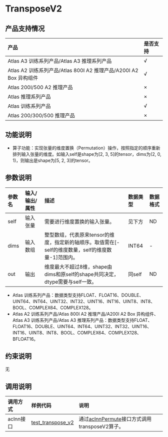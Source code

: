 # TransposeV2
## 产品支持情况

| 产品                                                         | 是否支持 |
| :----------------------------------------------------------- | :------- |
| <term>Atlas A3 训练系列产品/Atlas A3 推理系列产品</term>     | √        |
| <term>Atlas A2 训练系列产品/Atlas 800I A2 推理产品/A200I A2 Box 异构组件</term> | √        |
| <term>Atlas 200I/500 A2 推理产品</term>                      | ×        |
| <term>Atlas 推理系列产品 </term>                             | ×        |
| <term>Atlas 训练系列产品</term>                              | √        |
| <term>Atlas 200/300/500 推理产品</term>                      | ×        |

## 功能说明

- 算子功能：实现张量的维度置换（Permutation）操作，按照指定的顺序重新排列输入张量的维度。如输入self是shape为[2, 3, 5]的tensor，dims为(2, 0, 1)，则输出是shape为[5, 2, 3]的tensor。

## 参数说明

| 参数名 | 输入/输出/属性 | 描述                                                         | 数据类型 | 数据格式 |
| :----- | :------------- | :----------------------------------------------------------- | :------- | :------- |
| self   | 输入张量       | 需要进行维度置换的输入张量。                                 | 见下方   | ND       |
| dims   | 输入数组       | 整型数组，代表原来tensor的维度，指定新的轴顺序。取值需在[-self的维度数量，self的维度数量-1]范围内。 | INT64    | -        |
| out    | 输出           | 维度最大不超过8维，shape由dims和原self的shape共同决定，dtype需要与self一致。 | 同self   | ND       |

- <term>Atlas 训练系列产品</term>：数据类型支持FLOAT、FLOAT16、DOUBLE、UINT64、INT64、UINT32、INT32、UINT16、INT16、UINT8、INT8、BOOL、COMPLEX64、COMPLEX128。
- <term>Atlas A2 训练系列产品/Atlas 800I A2 推理产品/A200I A2 Box 异构组件</term>、<term>Atlas A3 训练系列产品/Atlas A3 推理系列产品</term>：数据类型支持FLOAT、FLOAT16、DOUBLE、UINT64、INT64、UINT32、INT32、UINT16、INT16、UINT8、INT8、BOOL、COMPLEX64、COMPLEX128、BFLOAT16。

## 约束说明

无

## 调用说明

| 调用方式  | 样例代码                                                     | 说明                                                         |
| :-------- | :----------------------------------------------------------- | :----------------------------------------------------------- |
| aclnn接口 | [test_transpose_v2](tests/ut/op_kernel/test_transpose_v2.cpp) | 通过[aclnnPermute](docs/aclnntransposev2.md)接口方式调用transposeV2算子。 |